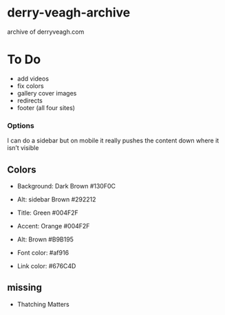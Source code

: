 # derry-veagh-archive
archive of derryveagh.com

# To Do
  - add videos
  - fix colors
  - gallery cover images
  - redirects
  - footer (all four sites)

### Options
I can do a sidebar but on mobile it really pushes the content down where it isn’t visible

## Colors
  - Background: Dark Brown \#130F0C
  - Alt: sidebar Brown \#292212
  - Title: Green \#004F2F
  - Accent: Orange \#004F2F
  - Alt: Brown \#B9B195

  - Font color: \#af916
  - Link color: \#676C4D

## missing
  - Thatching Matters
